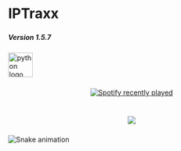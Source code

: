 <h1 align="left">IPTraxx</h1>

###

<h5 align="left">Version 1.5.7</h5>

###

<div align="left">
  <img src="https://cdn.jsdelivr.net/gh/devicons/devicon/icons/python/python-original-wordmark.svg" height="50" alt="python logo"  />
</div>

###

<div align="left">
</div>

###

<div align="center">
  <a href="https://open.spotify.com/user/31ti46guz22ff4np6gugmzag5pse">
    <img src="https://spotify-recently-played-readme.vercel.app/api?user=31ti46guz22ff4np6gugmzag5pse&count=1" alt="Spotify recently played"  />
  </a>
</div>

###

<br clear="both">

<div align="center">
  <img src="https://profile-counter.glitch.me/MrKriszz/count.svg?"  />
</div>

###

<img src="https://raw.githubusercontent.com/MrKriszz/MrKriszz/output/snake.svg" alt="Snake animation" />

###
